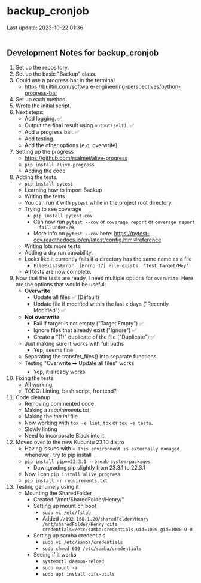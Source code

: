 # backup_cronjob

Last update: 2023-10-22 01:36
<br><br>

## Development Notes for backup_cronjob

1. Set up the repository.
2. Set up the basic "Backup" class.
3. Could use a progress bar in the terminal
    - https://builtin.com/software-engineering-perspectives/python-progress-bar
4. Set up each method.
5. Wrote the initial script.
6. Next steps:
    - Add logging. ✅
    - Output the final result using ` output(self) `. ✅
    - Add a progress bar. ✅
    - Add testing.
    - Add the other options (e.g. overwrite)
7. Setting up the progress 
    - https://github.com/rsalmei/alive-progress
    - ` pip install alive-progress `
    - Adding the code
8. Adding the tests.
    - ` pip install pytest `
    - Learning how to import Backup
    - Writing the tests
    - You can run it with ` pytest ` while in the project root directory.
    - Trying to see coverage
        - ` pip install pytest-cov `
        - Can now run ` pytest --cov ` or  ` coverage report ` or ` coverage report --fail-under=70 `
        - More info on ` pytest --cov ` here: https://pytest-cov.readthedocs.io/en/latest/config.html#reference
    - Writing lots more tests.
    - Adding a dry run capability.
    - Looks like it currently fails if a directory has the same name as a file
        - ` FileExistsError: [Errno 17] File exists: 'Test_Target/Hey' `
    - All tests are now complete.
9. Now that the tests are ready, I need multiple options for ` overwrite `. Here are the options that would be useful:
    - **Overwrite**
        - Update all files ✅ (Default)
        - Update file if modified within the last x days ("Recently Modified") ✅
    - **Not overwrite**
        - Fail if target is not empty ("Target Empty") ✅
        - Ignore files that already exist ("Ignore") ✅
        - Create a "(1)" duplicate of the file ("Duplicate") ✅
    - Just making sure it works with full paths
        - Yep, seems fine
    - Separating the transfer_files() into separate functions
    - Testing "Overwrite ➡️ Update all files" works
        - Yep, it already works
10. Fixing the tests
    - All working
    - TODO: Linting, bash script, frontend?
11. Code cleanup
    - Removing commented code
    - Making a *requirements.txt*
    - Making the *ton.ini* file
    - Now working with ` tox -e lint `, ` tox ` or ` tox -e tests `.
    - Slowly linting
    - Need to incorporate Black into it.
12. Moved over to the new Kubuntu 23.10 distro
    - Having issues with  ` × This environment is externally managed ` whenever I try to pip install
    - ` pip install pip==22.3.1 --break-system-packages `
        - Downgrading pip slightly from 23.3.1 to 22.3.1
    - Now I can ` pip install alive_progress `
    - ` pip install -r requirements.txt `
13. Testing genuinely using it
    - Mounting the SharedFolder
        -  Created "/mnt/SharedFolder/Henry/"
        - Setting up mount on boot
            - ` sudo vi /etc/fstab `
            - Added ` //192.168.1.20/sharedFolder/Henry /mnt/sharedFolder/Henry cifs credentials=/etc/samba/credentials,uid=1000,gid=1000 0 0 `
        - Setting up samba credentials
            - ` sudo vi /etc/samba/credentials `
            - ` sudo chmod 600 /etc/samba/credentials `
        - Seeing if it works
            - ` systemctl daemon-reload `
            - ` sudo mount -a `
            - ` sudo apt install cifs-utils `
